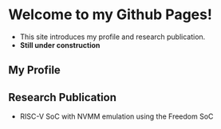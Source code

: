 # Welcome to my Github Pages!
- This site introduces my profile and research publication.
- **Still under construction**

## My Profile
## Research Publication
- RISC-V SoC with NVMM emulation using the Freedom SoC

